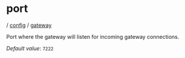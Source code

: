 # port

/ [config](/ref/config/index.md) / [gateway](/ref/config/config/gateway/index.md)

Port where the gateway will listen for incoming gateway connections.

_Default value_: `7222`
